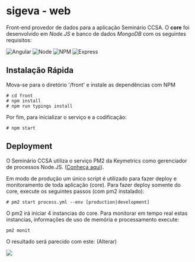 # sigeva - web
Front-end provedor de dados para a aplicação Seminário CCSA. O **core** foi desenvolvido em _Node.JS_ e banco de dados _MongoDB_ com os seguintes requisitos:

![Angular](https://img.shields.io/badge/Angular-2.3.0-green.svg)
![Node](https://img.shields.io/badge/Node.js-v7.0.0-green.svg)
![NPM](https://img.shields.io/badge/npm-v3.10.3-blue.svg)
![Express](https://img.shields.io/badge/Express-v4.14.0-lightgrey.svg)

## Instalação Rápida
Mova-se para o diretório '/front' e instale as dependências com NPM
```
# cd front
# npm install
# npm run typings install
```
Por fim, para inicializar o serviço e a codificação:
```
# npm start
```

## Deployment
O Seminário CCSA utiliza o serviço PM2 da Keymetrics como gerenciador de processos Node.JS. ([Conheça aqui](http://pm2.keymetrics.io/)).

Em modo de produção um único script é utilizado para fazer deploy e monitoramento de toda aplicação (core). Para fazer deploy somente do core, execute os seguintes passos (com pm2 instalado):
```
# pm2 start process.yml --env [production|development]
```
O pm2 irá iniciar 4 instancias do core. Para monitorar em tempo real estas instancias, informações de uso de memória e processamento execute:
```
pm2 monit
```
O resultado será parecido com este: (Alterar)

![](http://i.imgur.com/Qn7rcIA.png)
